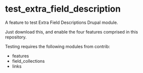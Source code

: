 test_extra_field_description
============================

A feature to test Extra Field Descriptions Drupal module.

Just download this, and enable the four features comprised in this repository.

Testing requires the following modules from contrib:

* features
* field_collections
* links 
